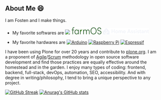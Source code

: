 ## About Me 😄
I am Fosten and I make things.
- My favorite softwares are [<img src="https://raw.githubusercontent.com/plone/plone.org/248d4b0b64cf5e6c0de2390fa1ae13dbc2e27bfb/frontend/src/components/layout/images/logo.svg" width="100" />](https://plone.org)
[<img src="https://raw.githubusercontent.com/farmOS/farmOS.org/refs/heads/main/static/images/farmOS-logo.png" width="100" />](https://farmos.org)
[<img src="https://raw.githubusercontent.com/home-assistant/data.home-assistant/refs/heads/master/static/img/brand/logo-white.svg" width="150" />](https://home-assistant.io)

- My favorite hardwares are <a href="https://arduino.cc"><img src="https://camo.githubusercontent.com/f26ecafc87e3d212f9be5117df3d5be24d75ea9572b623eef9628bdccd1146d3/68747470733a2f2f696d672e736869656c64732e696f2f62616467652f41726475696e6f2d3030393739443f7374796c653d666f722d7468652d6261646765266c6f676f3d41726475696e6f266c6f676f436f6c6f723d7768697465" alt="Arduino" data-canonical-src="https://img.shields.io/badge/Arduino-00979D?style=for-the-badge&amp;logo=Arduino&amp;logoColor=white" style="max-width: 100%;"></a>
<a href="https://raspberrypi.com"><img src="https://camo.githubusercontent.com/0d10ede961aa9c5978495eaec25f7d3bd64bf6d5b034cfec1013997fec64f15f/68747470733a2f2f696d672e736869656c64732e696f2f62616467652f5261737062657272795f50692d4335314134413f7374796c653d666f722d7468652d6261646765266c6f676f3d5261737062657272792d5069" alt="Raspberry Pi" data-canonical-src="https://img.shields.io/badge/Raspberry_Pi-C51A4A?style=for-the-badge&amp;logo=Raspberry-Pi" style="max-width: 100%;"></a>
<a href="https://espressif.com"><img alt="Espressif" src="https://img.shields.io/badge/Espressif-E7352C?style=for-the-badge&amp;logo=espressif;logoColor=#E7352C" style="max-width: 100%;"></a>


I have been using Plone for over 20 years and contribute to [plone.org].
I am a proponent of [Agile]/[Scrum] methodology in open source software development
and find those practices are equally effective around the homestead and in the garden.
I enjoy many types of coding: frontend, backend, full-stack, devOps, automation, SEO, accessibility.
And with degree in writing/philosophy, I tend to bring a unique perspective to any project.

[Raspberry Pi]: https://raspberrypi.com
[Arduino]: https://arduino.cc
[Espressif]: https://espressif.com
[Plone]: https://plone.org
[plone.org]: https://plone.org
[FarmOS]: https://farmos.org
[Home Assistant]: https://home-assistant.io
[Agile]: https://agilealliance.org
[Scrum]: https://scrum.org

[![GitHub Streak](https://streak-stats.demolab.com?user=fosten&hide_border=true&theme=duskfox)](https://git.io/streak-stats)
[![Anurag's GitHub stats](https://github-readme-stats.vercel.app/api?username=fosten&show_icons=true&hide_border=true&theme=dracula)](https://github.com/anuraghazra/github-readme-stats)
